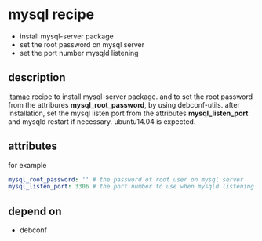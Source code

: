 mysql recipe
===
- install mysql-server package
- set the root password on mysql server
- set the port number mysqld listening

## description
[itamae](https://github.com/itamae-kitchen/itamae "itamae") recipe to install mysql-server package.
and to set the root password from the attribures **mysql_root_password**, by using debconf-utils.
after installation, set the mysql listen port from the attributes **mysql_listen_port** and mysqld restart if necessary.
ubuntu14.04 is expected.

## attributes
for example
``` yaml
mysql_root_password: '' # the password of root user on mysql server
mysql_listen_port: 3306 # the port number to use when mysqld listening
```

## depend on
- debconf
